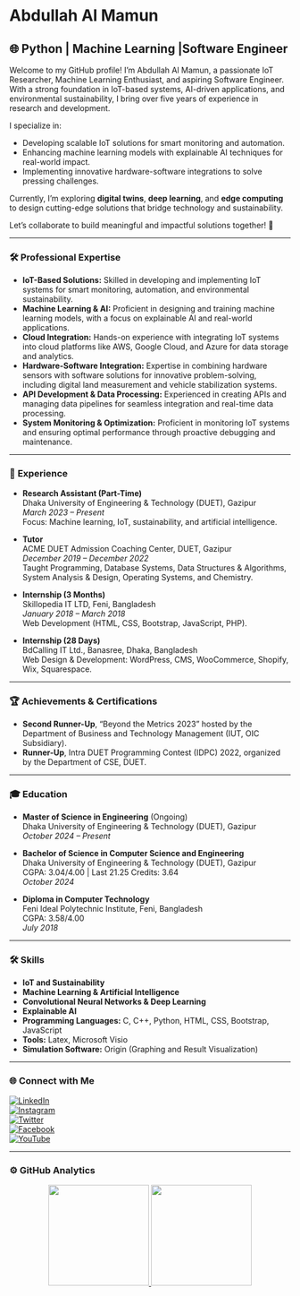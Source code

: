 # Abdullah Al Mamun

## 🌐 Python | Machine Learning |Software Engineer

Welcome to my GitHub profile! I’m Abdullah Al Mamun, a passionate IoT Researcher, Machine Learning Enthusiast, and aspiring Software Engineer. With a strong foundation in IoT-based systems, AI-driven applications, and environmental sustainability, I bring over five years of experience in research and development.

I specialize in:

- Developing scalable IoT solutions for smart monitoring and automation.
- Enhancing machine learning models with explainable AI techniques for real-world impact.
- Implementing innovative hardware-software integrations to solve pressing challenges.

Currently, I’m exploring **digital twins**, **deep learning**, and **edge computing** to design cutting-edge solutions that bridge technology and sustainability.

Let’s collaborate to build meaningful and impactful solutions together! 🚀

---

### 🛠️ **Professional Expertise**

- **IoT-Based Solutions:** Skilled in developing and implementing IoT systems for smart monitoring, automation, and environmental sustainability.  
- **Machine Learning & AI:** Proficient in designing and training machine learning models, with a focus on explainable AI and real-world applications.  
- **Cloud Integration:** Hands-on experience with integrating IoT systems into cloud platforms like AWS, Google Cloud, and Azure for data storage and analytics.  
- **Hardware-Software Integration:** Expertise in combining hardware sensors with software solutions for innovative problem-solving, including digital land measurement and vehicle stabilization systems.  
- **API Development & Data Processing:** Experienced in creating APIs and managing data pipelines for seamless integration and real-time data processing.  
- **System Monitoring & Optimization:** Proficient in monitoring IoT systems and ensuring optimal performance through proactive debugging and maintenance.

---

### 💼 **Experience**

- **Research Assistant (Part-Time)**  
  Dhaka University of Engineering & Technology (DUET), Gazipur  
  *March 2023 – Present*  
  Focus: Machine learning, IoT, sustainability, and artificial intelligence.

- **Tutor**  
  ACME DUET Admission Coaching Center, DUET, Gazipur  
  *December 2019 – December 2022*  
  Taught Programming, Database Systems, Data Structures & Algorithms, System Analysis & Design, Operating Systems, and Chemistry.

- **Internship (3 Months)**  
  Skillopedia IT LTD, Feni, Bangladesh  
  *January 2018 – March 2018*  
  Web Development (HTML, CSS, Bootstrap, JavaScript, PHP).

- **Internship (28 Days)**  
  BdCalling IT Ltd., Banasree, Dhaka, Bangladesh  
  Web Design & Development: WordPress, CMS, WooCommerce, Shopify, Wix, Squarespace.

---

### 🏆 **Achievements & Certifications**

- **Second Runner-Up**, “Beyond the Metrics 2023” hosted by the Department of Business and Technology Management (IUT, OIC Subsidiary).  
- **Runner-Up**, Intra DUET Programming Contest (IDPC) 2022, organized by the Department of CSE, DUET.

---

### 🎓 **Education**

- **Master of Science in Engineering** (Ongoing)  
  Dhaka University of Engineering & Technology (DUET), Gazipur  
  *October 2024 – Present*  

- **Bachelor of Science in Computer Science and Engineering**  
  Dhaka University of Engineering & Technology (DUET), Gazipur  
  CGPA: 3.04/4.00 | Last 21.25 Credits: 3.64  
  *October 2024*

- **Diploma in Computer Technology**  
  Feni Ideal Polytechnic Institute, Feni, Bangladesh  
  CGPA: 3.58/4.00  
  *July 2018*

---

### 🛠️ **Skills**

- **IoT and Sustainability**  
- **Machine Learning & Artificial Intelligence**  
- **Convolutional Neural Networks & Deep Learning**  
- **Explainable AI**  
- **Programming Languages:** C, C++, Python, HTML, CSS, Bootstrap, JavaScript  
- **Tools:** Latex, Microsoft Visio  
- **Simulation Software:** Origin (Graphing and Result Visualization)

---

### 🌐 **Connect with Me**

[![LinkedIn](https://cdn-icons-png.flaticon.com/512/174/174857.png)](https://linkedin.com/abdullah-al-mamun-5857a0148)  
[![Instagram](https://cdn-icons-png.flaticon.com/512/2111/2111463.png)](https://instagram.com/abdullah_al_mamun_19971)  
[![Twitter](https://cdn-icons-png.flaticon.com/512/733/733579.png)](https://twitter.com/abdullahmamun72)  
[![Facebook](https://cdn-icons-png.flaticon.com/512/124/124010.png)](https://facebook.com/profile.php?id=100008344238210)  
[![YouTube](https://cdn-icons-png.flaticon.com/512/174/174883.png)](https://www.youtube.com/@BitByByte-d2q)

---

### ⚙️ **GitHub Analytics**

<p align="center">
  <a href="https://github.com/mamun9ey">
    <img height="180em" src="https://github-readme-stats-eight-theta.vercel.app/api/top-langs/?username=mamun9ey&layout=compact&langs_count=8&theme=algolia"/>
  </a>
  <img height="180em" src="https://github-readme-streak-stats.herokuapp.com/?user=mamun9ey&show_icons=true&locale=en&layout=demo&theme=merko&hide_border=true" />
</p>
